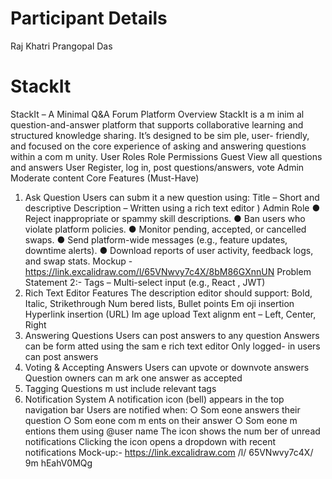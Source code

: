# Participant Details
Raj Khatri
Prangopal Das 

# StackIt

StackIt – A Minimal Q&A Forum Platform
Overview
StackIt is a m inim al question-and-answer platform that supports collaborative
learning and structured knowledge sharing. It’s designed to be sim ple, user- friendly,
and focused on the core experience of asking and answering questions within a
com m unity.
User Roles
Role Permissions
Guest View all questions and answers
User Register, log in, post questions/answers, vote
Admin Moderate content
Core Features (Must-Have)
1. Ask Question
Users can subm it a new question using:
Title – Short and descriptive
Description – Written using a rich text editor )
Admin Role
● Reject inappropriate or spammy skill descriptions.
● Ban users who violate platform policies.
● Monitor pending, accepted, or cancelled swaps.
● Send platform-wide messages (e.g., feature updates, downtime alerts).
● Download reports of user activity, feedback logs, and swap stats.
Mockup -https://link.excalidraw.com/l/65VNwvy7c4X/8bM86GXnnUN
Problem Statement 2:-
Tags – Multi-select input (e.g., React , JWT)
2. Rich Text Editor Features
The description editor should support:
Bold, Italic, Strikethrough
Num bered lists, Bullet points
Em oji insertion
Hyperlink insertion (URL)
Im age upload
Text alignm ent – Left, Center, Right
3. Answering Questions
Users can post answers to any question
Answers can be form atted using the sam e rich text editor
Only logged- in users can post answers
4. Voting & Accepting Answers
Users can upvote or downvote answers
Question owners can m ark one answer as accepted
5. Tagging
Questions m ust include relevant tags
6. Notification System
A notification icon (bell) appears in the top navigation bar
Users are notified when:
○ Som eone answers their question
○ Som eone com m ents on their answer
○ Som eone m entions them using @user name
The icon shows the num ber of unread notifications
Clicking the icon opens a dropdown with recent notifications
Mock-up:- https://link.excalidraw.com /l/ 65VNwvy7c4X/ 9m hEahV0MQg